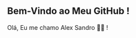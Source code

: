 ## Bem-Vindo ao Meu GitHub !

Olá, Eu me chamo Alex Sandro 👋🙂 !


<!---
alexNetBeans/alexNetBeans is a ✨ special ✨ repository because its `README.md` (this file) appears on your GitHub profile.
You can click the Preview link to take a look at your changes.
--->
